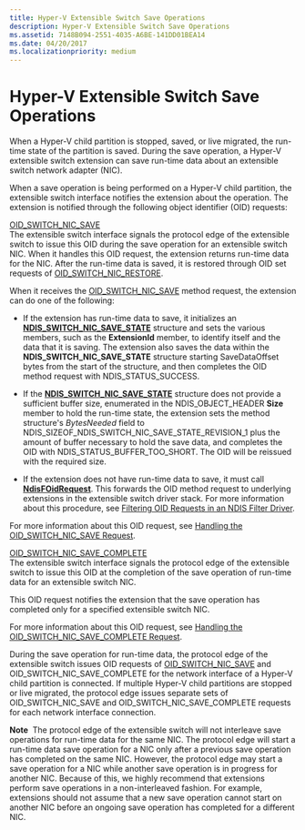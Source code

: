 ```yaml
---
title: Hyper-V Extensible Switch Save Operations
description: Hyper-V Extensible Switch Save Operations
ms.assetid: 7148B094-2551-4035-A6BE-141DD01BEA14
ms.date: 04/20/2017
ms.localizationpriority: medium
---
```


# Hyper-V Extensible Switch Save Operations


When a Hyper-V child partition is stopped, saved, or live migrated, the run-time state of the partition is saved. During the save operation, a Hyper-V extensible switch extension can save run-time data about an extensible switch network adapter (NIC).

When a save operation is being performed on a Hyper-V child partition, the extensible switch interface notifies the extension about the operation. The extension is notified through the following object identifier (OID) requests:

<a href="" id="oid-switch-nic-save"></a>[OID\_SWITCH\_NIC\_SAVE](./oid-switch-nic-save.md)  
The extensible switch interface signals the protocol edge of the extensible switch to issue this OID during the save operation for an extensible switch NIC. When it handles this OID request, the extension returns run-time data for the NIC. After the run-time data is saved, it is restored through OID set requests of [OID\_SWITCH\_NIC\_RESTORE](./oid-switch-nic-restore.md).

When it receives the [OID\_SWITCH\_NIC\_SAVE](./oid-switch-nic-save.md) method request, the extension can do one of the following:

-   If the extension has run-time data to save, it initializes an [**NDIS\_SWITCH\_NIC\_SAVE\_STATE**](/windows-hardware/drivers/ddi/ntddndis/ns-ntddndis-_ndis_switch_nic_save_state) structure and sets the various members, such as the **ExtensionId** member, to identify itself and the data that it is saving. The extension also saves the data within the **NDIS\_SWITCH\_NIC\_SAVE\_STATE** structure starting SaveDataOffset bytes from the start of the structure, and then completes the OID method request with NDIS\_STATUS\_SUCCESS.

-   If the [**NDIS\_SWITCH\_NIC\_SAVE\_STATE**](/windows-hardware/drivers/ddi/ntddndis/ns-ntddndis-_ndis_switch_nic_save_state) structure does not provide a sufficient buffer size, enumerated in the NDIS\_OBJECT\_HEADER **Size** member to hold the run-time state, the extension sets the method structure's *BytesNeeded* field to NDIS\_SIZEOF\_NDIS\_SWITCH\_NIC\_SAVE\_STATE\_REVISION\_1 plus the amount of buffer necessary to hold the save data, and completes the OID with NDIS\_STATUS\_BUFFER\_TOO\_SHORT. The OID will be reissued with the required size.
-   If the extension does not have run-time data to save, it must call [**NdisFOidRequest**](/windows-hardware/drivers/ddi/ndis/nf-ndis-ndisfoidrequest). This forwards the OID method request to underlying extensions in the extensible switch driver stack. For more information about this procedure, see [Filtering OID Requests in an NDIS Filter Driver](filtering-oid-requests-in-an-ndis-filter-driver.md).

For more information about this OID request, see [Handling the OID\_SWITCH\_NIC\_SAVE Request](./managing-hyper-v-extensible-switch-run-time-data.md).

<a href="" id="oid-switch-nic-save-complete"></a>[OID\_SWITCH\_NIC\_SAVE\_COMPLETE](./oid-switch-nic-save.md)  
The extensible switch interface signals the protocol edge of the extensible switch to issue this OID at the completion of the save operation of run-time data for an extensible switch NIC.

This OID request notifies the extension that the save operation has completed only for a specified extensible switch NIC.

For more information about this OID request, see [Handling the OID\_SWITCH\_NIC\_SAVE\_COMPLETE Request](./managing-hyper-v-extensible-switch-run-time-data.md).

During the save operation for run-time data, the protocol edge of the extensible switch issues OID requests of [OID\_SWITCH\_NIC\_SAVE](./oid-switch-nic-save.md) and OID\_SWITCH\_NIC\_SAVE\_COMPLETE for the network interface of a Hyper-V child partition is connected. If multiple Hyper-V child partitions are stopped or live migrated, the protocol edge issues separate sets of OID\_SWITCH\_NIC\_SAVE and OID\_SWITCH\_NIC\_SAVE\_COMPLETE requests for each network interface connection.

**Note**  The protocol edge of the extensible switch will not interleave save operations for run-time data for the same NIC. The protocol edge will start a run-time data save operation for a NIC only after a previous save operation has completed on the same NIC. However, the protocol edge may start a save operation for a NIC while another save operation is in progress for another NIC. Because of this, we highly recommend that extensions perform save operations in a non-interleaved fashion. For example, extensions should not assume that a new save operation cannot start on another NIC before an ongoing save operation has completed for a different NIC.

 

 

